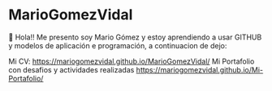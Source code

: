 # MarioGomezVidal

👋 Hola!! Me presento soy Mario Gómez y estoy aprendiendo a usar GITHUB y modelos de aplicación e programación, a continuacion de dejo:

Mi CV: https://mariogomezvidal.github.io/MarioGomezVidal/
Mi Portafolio con desafios y actividades realizadas https://mariogomezvidal.github.io/Mi-Portafolio/
